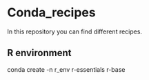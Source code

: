 # Conda_recipes
In this repository you can find different recipes.
## R environment
conda create -n r_env r-essentials r-base 

